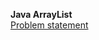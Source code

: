 <b>Java ArrayList</b>
<br>
<a href="https://www.hackerrank.com/challenges/java-arraylist/problem">Problem statement</a>
